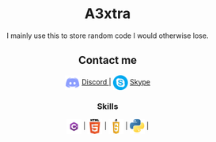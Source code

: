 <h1 align="center"> A3xtra </h1>
<p align="center">
  I mainly use this to store random code I would otherwise lose.
</p>

<h2 align="center"> Contact me </h3>
<p align="center">
  <img align="center" src="https://github.com/A3xtra/A3xtra/blob/main/Discordlogo.png?raw=true" height="30px" width="30px"/>
  <a align="center" href="https://discord.com/users/313314864481173507"> Discord </a> |
  <img align="center" src="https://github.com/A3xtra/A3xtra/blob/main/Skypelogo.png?raw=true" height="30px" width="30px"/>
  <a align="center" href="skype:berceusers?chat"> Skype </a>
</p>

<h3 align="center"> Skills </h3>
<p align="center">
  <img align="center" src="https://github.com/A3xtra/A3xtra/blob/main/C%23logo.png?raw=true" height="30px" width="30px"/> |
  <img align="center" src="https://github.com/A3xtra/A3xtra/blob/main/HTMLlogo.png?raw=true" height="30px" width="30px"/> |
  <img align="center" src="https://github.com/A3xtra/A3xtra/blob/main/JSlogo.png?raw=true" height="30px" width="30px"/> |
  <img align="center" src="https://github.com/A3xtra/A3xtra/blob/main/Pythonlogo.png?raw=true" height="30px" width="30px"/> |
</p>
